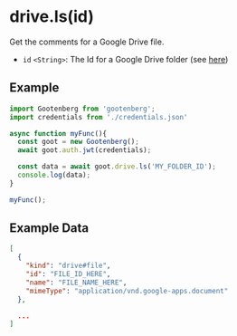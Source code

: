 # drive.ls(id)

Get the comments for a Google Drive file.

- `id` `<String>`: The Id for a Google Drive folder (see [here](../README.md#usage))

## Example
```javascript
import Gootenberg from 'gootenberg';
import credentials from './credentials.json'

async function myFunc(){
  const goot = new Gootenberg();
  await goot.auth.jwt(credentials);

  const data = await goot.drive.ls('MY_FOLDER_ID');
  console.log(data);
}

myFunc();
```

## Example Data
```json
[
  {
    "kind": "drive#file",
    "id": "FILE_ID_HERE",
    "name": "FILE_NAME_HERE",
    "mimeType": "application/vnd.google-apps.document"
  },

  ...
]
```
